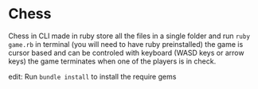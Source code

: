 # Chess
Chess in CLI made in ruby
store all the files in a single folder and run ```ruby game.rb``` in terminal (you will need to have ruby preinstalled)
the game is cursor based and can be controled with keyboard (WASD keys or arrow keys)
the game terminates when one of the players is in check.


edit: Run `bundle install` to install the require gems

